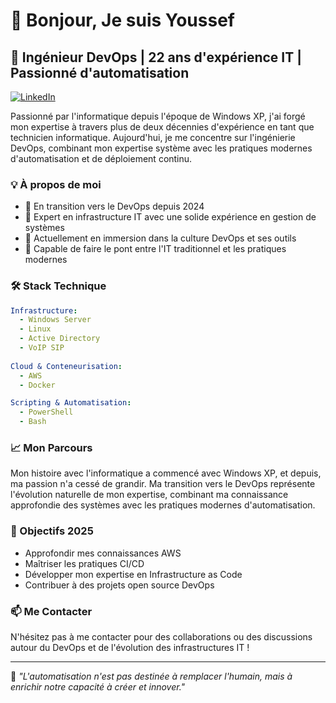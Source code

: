# 👋 Bonjour, Je suis Youssef

## 🚀 Ingénieur DevOps | 22 ans d'expérience IT | Passionné d'automatisation

[![LinkedIn](https://img.shields.io/badge/LinkedIn-0077B5?style=for-the-badge&logo=linkedin&logoColor=white)]([votre-lien-linkedin](https://www.linkedin.com/in/youssef-el-ouargui-5257b817b/))

Passionné par l'informatique depuis l'époque de Windows XP, j'ai forgé mon expertise à travers plus de deux décennies d'expérience en tant que technicien informatique. Aujourd'hui, je me concentre sur l'ingénierie DevOps, combinant mon expertise système avec les pratiques modernes d'automatisation et de déploiement continu.

### 💡 À propos de moi

- 🔄 En transition vers le DevOps depuis 2024
- 🎯 Expert en infrastructure IT avec une solide expérience en gestion de systèmes
- 🌱 Actuellement en immersion dans la culture DevOps et ses outils
- 💪 Capable de faire le pont entre l'IT traditionnel et les pratiques modernes

### 🛠️ Stack Technique

```yaml
Infrastructure:
  - Windows Server
  - Linux
  - Active Directory
  - VoIP SIP
  
Cloud & Conteneurisation:
  - AWS
  - Docker

Scripting & Automatisation:
  - PowerShell
  - Bash
```

### 📈 Mon Parcours

Mon histoire avec l'informatique a commencé avec Windows XP, et depuis, ma passion n'a cessé de grandir. Ma transition vers le DevOps représente l'évolution naturelle de mon expertise, combinant ma connaissance approfondie des systèmes avec les pratiques modernes d'automatisation.

### 🎯 Objectifs 2025

- Approfondir mes connaissances AWS
- Maîtriser les pratiques CI/CD
- Développer mon expertise en Infrastructure as Code
- Contribuer à des projets open source DevOps

### 📫 Me Contacter

N'hésitez pas à me contacter pour des collaborations ou des discussions autour du DevOps et de l'évolution des infrastructures IT !

---
💭 *"L'automatisation n'est pas destinée à remplacer l'humain, mais à enrichir notre capacité à créer et innover."*
